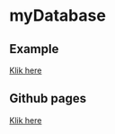 # myDatabase

## Example
 [Klik here](https://lucyane12.github.io/myDatabase/example/example.html)

## Github pages
 [Klik here](https://lucyane12.github.io/myDatabase/)

